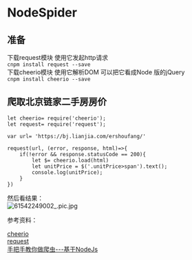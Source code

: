 # NodeSpider
## 准备    
下载request模块 使用它发起http请求    
```cnpm install request --save```    
下载cheerio模块 使用它解析DOM 可以把它看成Node 版的jQuery    
```cnpm install cheerio --save```    
## 爬取北京链家二手房房价
```
let cheerio= require('cheerio');
let request= require('request');

var url= 'https://bj.lianjia.com/ershoufang/'

request(url, (error, response, html)=>{
    if(!error && response.statusCode == 200){
        let $= cheerio.load(html)
        let unitPrice = $('.unitPrice>span').text();
        console.log(unitPrice);
    }
})

```
然后看结果：    
![61542249002_.pic.jpg](https://upload-images.jianshu.io/upload_images/7072486-b68380368c3fcb89.jpg?imageMogr2/auto-orient/strip%7CimageView2/2/w/1240)





参考资料：    
 
[cheerio](https://npm.taobao.org/package/cheerio)    
[request](https://npm.taobao.org/package/request)    
[手把手教你做爬虫---基于NodeJs](https://blog.csdn.net/yezhenxu1992/article/details/50820629)   
